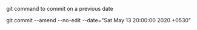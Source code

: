 git command to commit on a previous date

git commit --amend --no-edit --date="Sat May 13 20:00:00 2020 +0530" 